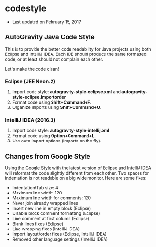 # codestyle

* Last updated on February 15, 2017

## AutoGravity Java Code Style

This is to provide the better code readability for Java projects using both
Eclipse and IntelliJ IDEA. Each IDE should produce the same formatted code,
or at least should not complain each other.

Let's make the code clean!

### Eclipse (JEE Neon.2)

1. Import code style: **autogravity-style-eclipse.xml** and **autogravity-style-eclipse.importorder**
2. Format code using **Shift+Command+F**.
3. Organize imports using **Shift+Command+O**.

### IntelliJ IDEA (2016.3)

1. Import code style: **autogravity-style-intellij.xml**
2. Format code using **Option+Command+L**.
3. Use auto import options (imports on the fly).

## Changes from Google Style

Using the [Google Style](https://github.com/google/styleguide) with the latest
version of Eclipse and IntelliJ IDEA will reformat the code slightly different
from each other. Two spaces for indentation is not readable on a big wide monitor.
Here are some fixes:

* Indentation/Tab size: 4
* Maximum line width: 120
* Maximum line width for comments: 120
* Never join already wrapped lines
* Insert new line in empty block (Eclipse)
* Disable block comment formatting (Eclipse)
* Line comment at first column (Eclipse)
* Blank lines fixes (Eclipse)
* Line wrapping fixes (IntelliJ IDEA)
* Import layout/order fixes (Eclipse, IntelliJ IDEA)
* Removed other language settings (IntelliJ IDEA)

